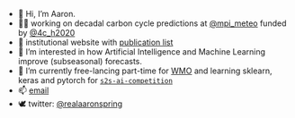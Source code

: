 - 👋 Hi, I’m Aaron.
- 👨‍💻 working on decadal carbon cycle predictions at [@mpi_meteo](https://twitter.com/MPI_Meteo/) funded by [@4c_h2020](https://twitter.com/4c_h2020)
- 📰 institutional website with [publication list](https://mpimet.mpg.de/en/staff/aaron-spring/publications)
- 👀 I’m interested in how Artificial Intelligence and Machine Learning improve (subseasonal) forecasts.
- 🌱 I’m currently free-lancing part-time for [WMO](https://public.wmo.int/en) and learning sklearn, keras and pytorch for [`s2s-ai-competition`](https://s2s-ai-challenge.github.io)
- 📫 [email](mailto:aaron.spring@mpimet.mpg.de)
- 🕊️ twitter: [@realaaronspring](https://twitter.com/realaaronspring/)

